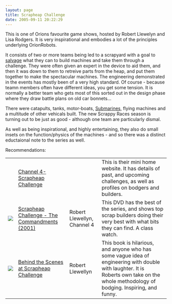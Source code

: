 ```yaml
---
layout: page
title: Scrapheap Challenge
date: 2005-09-11 20:22:29
---
```

<p>This is one of Orions favourite game shows, hosted by Robert Llewelyn and Lisa Rodgers. It is very inspirational and embodies a lot of the principles underlying OrionRobots.
</p>
<p>It consists of two or more teams being led to a scrapyard with a goal to <a href="/wiki/salvage_tips.html" title="Tips on pulling stuff apart to build robots. How, where and what.">salvage</a> what they can to build machines and take them through a challenge. They were often given an expert in the device to aid them, and then it was down to them to retreive parts from the heap, and put them together to make the spectacular machines. The engineering demonstrated in the events has mostly been of a very high standard. Of course - because teamn members often have different ideas, you get some tension. It is normally a better team who gets most of this sorted out in the design phase where they draw battle plans on old car bonnets...
</p>
<p>There were catapults, tanks, motor-boats, <a href="/wiki/submarine.html" title="SubMarine">Submarines</a>, flying machines and a multitude of other vehicals built. The new Scrappy Races season is turning out to be just as good - although one team are particularly dismal.
</p>
<p>As well as being inspirational, and highly entertaining, they also do small insets on the function/physics of the machines - and so there was a distinct eductaional note to the series as well.
</p>
<p>Recommendations:
</p>
<table class="normal" id="fancytable_1"> <tr> <td class="odd"></td> <td class="odd"> <a href="http://www.channel4.com/science/microsites/S/scrapheap/index.html" rel="external" target="_blank">Channel 4- Scrapheap Challenge</a> </td> <td class="odd"> </td> <td class="odd"> This is their mini home website. It has details of past, and upcoming challenges, as well as profiles on bodgers and builders.</td> </tr> <tr> <td class="even"> <a class="internal" href="http://www.amazon.co.uk/exec/obidos/ASIN/B00005O0SA/orionrobots-21" target="_blank"> <img class="img-responsive" src="image304&amp;thumb=1"/> </a> </td> <td class="even"> <a href="http://www.amazon.co.uk/exec/obidos/ASIN/B00005O0SA/orionrobots-21" rel="external" target="_blank">Scrapheap Challenge - The Commandments (2001) </a> </td> <td class="even"> Robert Llewellyn, Channel 4 </td> <td class="even"> This DVD has the best of the series, and shows top scrap builders doing their very best with what bits they can find. A class watch.</td> </tr> <tr> <td class="odd"> <a class="internal" href="http://www.amazon.co.uk/exec/obidos/ASIN/0752219995/orionrobots-21" target="_blank"> <img class="img-responsive" src="image305&amp;thumb=1"/> </a> </td> <td class="odd"> <a href="http://www.amazon.co.uk/exec/obidos/ASIN/0752219995/orionrobots-21" rel="external" target="_blank">Behind the Scenes at Scrapheap Challenge</a> </td> <td class="odd"> Robert Llewellyn </td> <td class="odd"> This book is hilarious, and anyone who has some vague idea of engineering with double with laughter. It is Roberts own take on the whole methodology of bodging. Inspiring, and funny.</td> </tr> </table>
